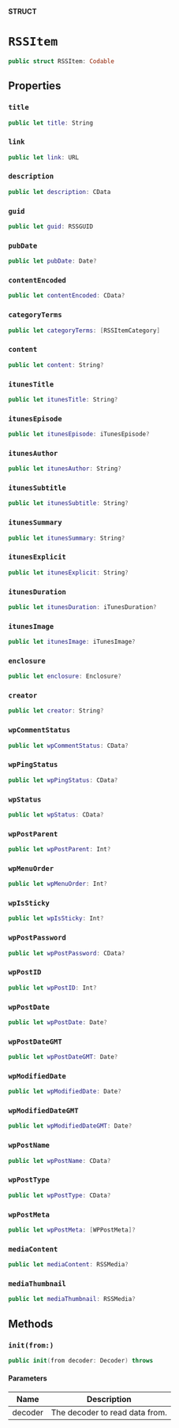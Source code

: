**STRUCT**

# `RSSItem`

```swift
public struct RSSItem: Codable
```

## Properties
### `title`

```swift
public let title: String
```

### `link`

```swift
public let link: URL
```

### `description`

```swift
public let description: CData
```

### `guid`

```swift
public let guid: RSSGUID
```

### `pubDate`

```swift
public let pubDate: Date?
```

### `contentEncoded`

```swift
public let contentEncoded: CData?
```

### `categoryTerms`

```swift
public let categoryTerms: [RSSItemCategory]
```

### `content`

```swift
public let content: String?
```

### `itunesTitle`

```swift
public let itunesTitle: String?
```

### `itunesEpisode`

```swift
public let itunesEpisode: iTunesEpisode?
```

### `itunesAuthor`

```swift
public let itunesAuthor: String?
```

### `itunesSubtitle`

```swift
public let itunesSubtitle: String?
```

### `itunesSummary`

```swift
public let itunesSummary: String?
```

### `itunesExplicit`

```swift
public let itunesExplicit: String?
```

### `itunesDuration`

```swift
public let itunesDuration: iTunesDuration?
```

### `itunesImage`

```swift
public let itunesImage: iTunesImage?
```

### `enclosure`

```swift
public let enclosure: Enclosure?
```

### `creator`

```swift
public let creator: String?
```

### `wpCommentStatus`

```swift
public let wpCommentStatus: CData?
```

### `wpPingStatus`

```swift
public let wpPingStatus: CData?
```

### `wpStatus`

```swift
public let wpStatus: CData?
```

### `wpPostParent`

```swift
public let wpPostParent: Int?
```

### `wpMenuOrder`

```swift
public let wpMenuOrder: Int?
```

### `wpIsSticky`

```swift
public let wpIsSticky: Int?
```

### `wpPostPassword`

```swift
public let wpPostPassword: CData?
```

### `wpPostID`

```swift
public let wpPostID: Int?
```

### `wpPostDate`

```swift
public let wpPostDate: Date?
```

### `wpPostDateGMT`

```swift
public let wpPostDateGMT: Date?
```

### `wpModifiedDate`

```swift
public let wpModifiedDate: Date?
```

### `wpModifiedDateGMT`

```swift
public let wpModifiedDateGMT: Date?
```

### `wpPostName`

```swift
public let wpPostName: CData?
```

### `wpPostType`

```swift
public let wpPostType: CData?
```

### `wpPostMeta`

```swift
public let wpPostMeta: [WPPostMeta]?
```

### `mediaContent`

```swift
public let mediaContent: RSSMedia?
```

### `mediaThumbnail`

```swift
public let mediaThumbnail: RSSMedia?
```

## Methods
### `init(from:)`

```swift
public init(from decoder: Decoder) throws
```

#### Parameters

| Name | Description |
| ---- | ----------- |
| decoder | The decoder to read data from. |